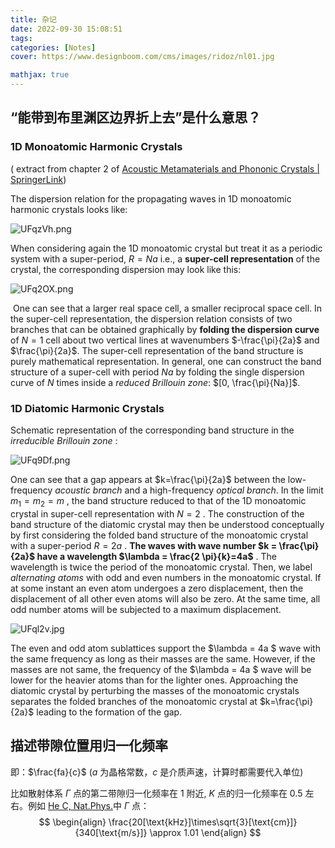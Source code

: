 ```yaml
---
title: 杂记
date: 2022-09-30 15:08:51
tags:
categories: [Notes]
cover: https://www.designboom.com/cms/images/ridoz/nl01.jpg

mathjax: true
---
```


## “能带到布里渊区边界折上去”是什么意思？

### 1D Monoatomic Harmonic Crystals

( extract from chapter 2 of [Acoustic Metamaterials and Phononic Crystals | SpringerLink](https://link.springer.com/book/10.1007/978-3-642-31232-8))

The dispersion relation for the propagating waves in 1D monoatomic harmonic crystals looks like:

![UFqzVh.png](https://m1.im5i.com/2022/09/30/UFqzVh.png)

When considering again the 1D monoatomic crystal but treat it as a periodic system with a super-period, $R=Na$ i.e., a **super-cell representation** of the crystal, the corresponding dispersion may look like this:



![UFq2OX.png](https://m1.im5i.com/2022/09/30/UFq2OX.png)

​	One can see that a larger real space cell, a smaller reciprocal space cell. In the super-cell representation, the dispersion relation consists of two branches that can be obtained graphically by **folding the dispersion curve** of $N=1$ cell about two vertical lines at wavenumbers $-\frac{\pi}{2a}$ and $\frac{\pi}{2a}$. The super-cell representation of the band structure is purely mathematical representation. In general, one can construct the band structure of  a super-cell with period $Na$ by folding the single dispersion curve of $N$ times inside a *reduced Brillouin zone*: $[0, \frac{\pi}{Na}]$.

### 1D Diatomic Harmonic Crystals

Schematic representation of the corresponding band structure in the *irreducible Brillouin zone* :

![UFq9Df.png](https://m1.im5i.com/2022/09/30/UFq9Df.png)

One can see that a gap appears at $k=\frac{\pi}{2a}$ between the low-frequency *acoustic branch* and a high-frequency *optical branch*. In the limit $m_1=m_2=m$ , the band structure reduced to that of the 1D monoatomic crystal in super-cell representation with $N=2$ . The construction of the band structure of the diatomic crystal may then be understood conceptually by first considering the folded band structure of the monoatomic crystal with a super-period $R = 2a$ . **The waves with wave number $k = \frac{\pi}{2a}$ have a wavelength $\lambda = \frac{2 \pi}{k}=4a$** . The wavelength is twice the period of the monoatomic crystal. Then, we label *alternating atoms* with odd and even numbers in the monoatomic crystal. If at some instant an even atom undergoes a zero displacement, then the displacement of all other even atoms will also be zero. At the same time, all odd number atoms will be subjected to a maximum displacement.

![UFql2v.jpg](https://m1.im5i.com/2022/09/30/UFql2v.jpg)

The even and odd atom sublattices support the $\lambda = 4a $ wave with the same frequency as long as their masses are the same. However, if the masses are not same, the frequency of the $\lambda = 4a $ wave will be lower for the heavier atoms than for the lighter ones. Approaching the diatomic crystal by perturbing the masses of the monoatomic crystals separates the folded branches of the monoatomic crystal at $k=\frac{\pi}{2a}$ leading to the formation of the gap.

## 描述带隙位置用归一化频率

即：$\frac{fa}{c}$ ($a$ 为晶格常数，$c$ 是介质声速，计算时都需要代入单位)

比如散射体系 $\Gamma$ 点的第二带隙归一化频率在 $1$ 附近, $K$ 点的归一化频率在 $0.5$ 左右。例如 [He C, Nat.Phys.](https://www.nature.com/articles/nphys3867)中 $\Gamma$ 点：
$$
\begin{align}
\frac{20[\text{kHz}]\times\sqrt{3}[\text{cm}]}{340[\text{m/s}]} \approx 1.01
\end{align}
$$

